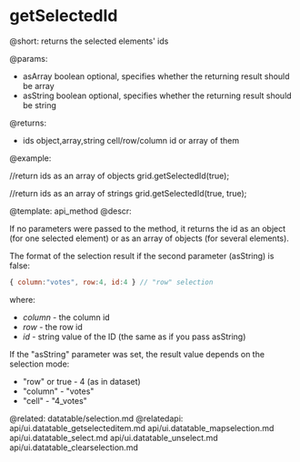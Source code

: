 getSelectedId
=============

@short:
	returns the selected elements' ids

@params:
- asArray		boolean		optional, specifies whether the returning result should be array
- asString		boolean		optional, specifies whether the returning result should be string

@returns:
- ids			object,array,string			cell/row/column id or array of them

@example:

//return ids as an array of objects
grid.getSelectedId(true);

//return ids as an array of strings
grid.getSelectedId(true, true);


@template:	api_method
@descr:

If no parameters were passed to the method, it returns the id as an object (for one selected element) or as an array of objects (for several elements).

The format of the selection result if the second parameter (asString) is false:

~~~js
{ column:"votes", row:4, id:4 } // "row" selection
~~~

where:

- <i>column</i> - the column id
- <i>row</i> - the row id
- <i>id</i> - string value of the ID (the same as if you pass asString)

If the "asString" parameter was set, the result value depends on the selection mode: 

- "row" or true - 4 (as in dataset)
- "column" - "votes"
- "cell" -  "4_votes"

@related:
	datatable/selection.md
@relatedapi:
    api/ui.datatable_getselecteditem.md
    api/ui.datatable_mapselection.md
    api/ui.datatable_select.md
    api/ui.datatable_unselect.md
    api/ui.datatable_clearselection.md

